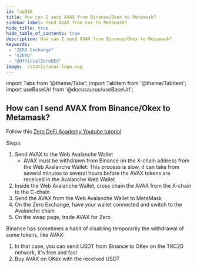 ```yaml
---
id: faq016
title: How can I send AVAX from Binance/Okex to Metamask?
sidebar_label: Send AVAX from Cex to Metamask?
hide_title: true
hide_table_of_contents: true
description: How can I send AVAX from Binance/Okex to Metamask?
keywords:
 - "ZERO Exchange"
 - "$ZERO"
 - "@OfficialZeroDEX"
image:  /static/avax-logo.svg
---
```


import Tabs from '@theme/Tabs';
import TabItem from '@theme/TabItem';
import useBaseUrl from '@docusaurus/useBaseUrl';

## How can I send AVAX from Binance/Okex to Metamask?

Follow this [Zero DeFi Academy Youtube tutorial](https://www.youtube.com/watch?v=FNGqS-X4ruM)

Steps:

1. Send AVAX to the Web Avalanche Wallet
	* AVAX must be withdrawn from Binance on the X-chain address from the Web Avalanche Wallet: This process is slow, it can take from several minutes to several hours before the AVAX tokens are received in the Avalanche Web Wallet
1. Inside the Web Avalanche Wallet, cross chain the AVAX from the X-chain to the C-chain
1. Send the AVAX from the Web Avalanche Wallet to MetaMask
1. On the Zero Exchange, have your wallet connected and switch to the Avalanche chain
1. On the swap page, trade AVAX for Zero
  
  
Binance has sometimes a habit of disabling temporarily the withdrawal of some tokens, like AVAX:

1. In that case, you can send USDT from Binance to OKex on the TRC20 network, it's free and fast
1. Buy AVAX on OKex with the received USDT

